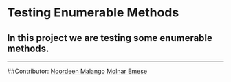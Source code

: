 Testing Enumerable Methods
=============
In this project we are testing some enumerable methods.
---
---
##Contributor:
	[Noordeen Malango](https://github.com/i4seeu)
	[Molnar Emese](https://github.com/Mesi21)
	
